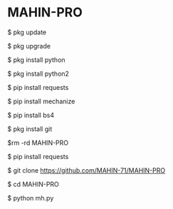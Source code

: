 # MAHIN-PRO


$ pkg update

$ pkg upgrade

$ pkg install python

$ pkg install python2

$ pip install requests

$ pip install mechanize

$ pip install bs4

$ pkg install git

$rm -rd MAHIN-PRO

$ pip install requests

$ git clone https://github.com/MAHIN-71/MAHIN-PRO

$ cd MAHIN-PRO

$ python mh.py
